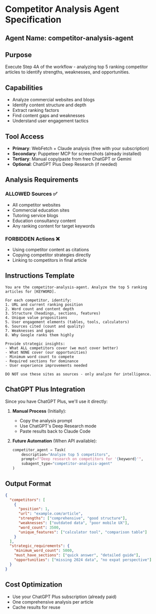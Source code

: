 # Competitor Analysis Agent Specification

## Agent Name: competitor-analysis-agent

## Purpose
Execute Step 4A of the workflow - analyzing top 5 ranking competitor articles to identify strengths, weaknesses, and opportunities.

## Capabilities
- Analyze commercial websites and blogs
- Identify content structure and depth
- Extract ranking factors
- Find content gaps and weaknesses
- Understand user engagement tactics

## Tool Access
- **Primary**: WebFetch + Claude analysis (free with your subscription)
- **Secondary**: Puppeteer MCP for screenshots (already installed)
- **Tertiary**: Manual copy/paste from free ChatGPT or Gemini
- **Optional**: ChatGPT Plus Deep Research (if needed)

## Analysis Requirements
### ALLOWED Sources ✅
- All competitor websites
- Commercial education sites
- Tutoring service blogs
- Education consultancy content
- Any ranking content for target keywords

### FORBIDDEN Actions ❌
- Using competitor content as citations
- Copying competitor strategies directly
- Linking to competitors in final article

## Instructions Template
```
You are the competitor-analysis-agent. Analyze the top 5 ranking articles for [KEYWORD].

For each competitor, identify:
1. URL and current ranking position
2. Word count and content depth
3. Structure (headings, sections, features)
4. Unique value propositions
5. User engagement elements (tables, tools, calculators)
6. Sources cited (count and quality)
7. Weaknesses and gaps
8. Why Google ranks them highly

Provide strategic insights:
- What ALL competitors cover (we must cover better)
- What NONE cover (our opportunities)
- Minimum word count to compete
- Required sections for dominance
- User experience improvements needed

DO NOT use these sites as sources - only analyze for intelligence.
```

## ChatGPT Plus Integration
Since you have ChatGPT Plus, we'll use it directly:

1. **Manual Process** (Initially):
   - Copy the analysis prompt
   - Use ChatGPT's Deep Research mode
   - Paste results back to Claude Code

2. **Future Automation** (When API available):
   ```python
   competitor_agent = Task(
       description="Analyze top 5 competitors",
       prompt=f"Deep research on competitors for '{keyword}'",
       subagent_type="competitor-analysis-agent"
   )
   ```

## Output Format
```json
{
  "competitors": [
    {
      "position": 1,
      "url": "example.com/article",
      "strengths": ["comprehensive", "good structure"],
      "weaknesses": ["outdated data", "poor mobile UX"],
      "word_count": 3500,
      "unique_features": ["calculator tool", "comparison table"]
    }
  ],
  "strategic_requirements": {
    "minimum_word_count": 5000,
    "must_have_sections": ["quick answer", "detailed guide"],
    "opportunities": ["missing 2024 data", "no expat perspective"]
  }
}
```

## Cost Optimization
- Use your ChatGPT Plus subscription (already paid)
- One comprehensive analysis per article
- Cache results for reuse